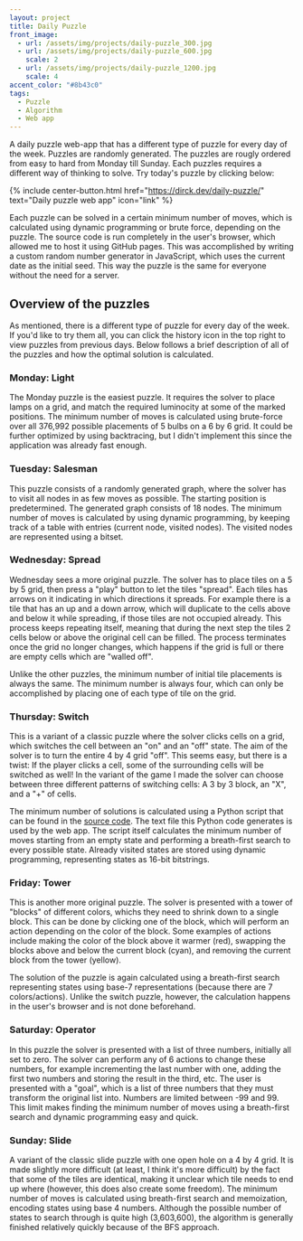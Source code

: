 ```yaml
---
layout: project
title: Daily Puzzle
front_image:
  - url: /assets/img/projects/daily-puzzle_300.jpg
  - url: /assets/img/projects/daily-puzzle_600.jpg
    scale: 2
  - url: /assets/img/projects/daily-puzzle_1200.jpg
    scale: 4
accent_color: "#8b43c0"
tags:
  - Puzzle
  - Algorithm
  - Web app
---
```


A daily puzzle web-app that has a different type of puzzle for every day of the week. Puzzles are randomly generated. The puzzles are rougly ordered from easy to hard from Monday till Sunday. Each puzzles requires a different way of thinking to solve. Try today's puzzle by clicking below:

{% include center-button.html href="https://dirck.dev/daily-puzzle/" text="Daily puzzle web app" icon="link" %}

Each puzzle can be solved in a certain minimum number of moves, which is calculated using dynamic programming or brute force, depending on the puzzle. The source code is run completely in the user's browser, which allowed me to host it using GitHub pages. This was accomplished by writing a custom random number generator in JavaScript, which uses the current date as the initial seed. This way the puzzle is the same for everyone without the need for a server.

## Overview of the puzzles

As mentioned, there is a different type of puzzle for every day of the week. If you'd like to try them all, you can click the history icon in the top right to view puzzles from previous days. Below follows a brief description of all of the puzzles and how the optimal solution is calculated.

### Monday: Light

The Monday puzzle is the easiest puzzle. It requires the solver to place lamps on a grid, and match the required luminocity at some of the marked positions. The minimum number of moves is calculated using brute-force over all 376,992 possible placements of 5 bulbs on a 6 by 6 grid. It could be further optimized by using backtracing, but I didn't implement this since the application was already fast enough.

### Tuesday: Salesman

This puzzle consists of a randomly generated graph, where the solver has to visit all nodes in as few moves as possible. The starting position is predetermined. The generated graph consists of 18 nodes. The minimum number of moves is calculated by using dynamic programming, by keeping track of a table with entries (current node, visited nodes). The visited nodes are represented using a bitset.

### Wednesday: Spread

Wednesday sees a more original puzzle. The solver has to place tiles on a 5 by 5 grid, then press a "play" button to let the tiles "spread". Each tiles has arrows on it indicating in which directions it spreads. For example there is a tile that has an up and a down arrow, which will duplicate to the cells above and below it while spreading, if those tiles are not occupied already. This process keeps repeating itself, meaning that during the next step the tiles 2 cells below or above the original cell can be filled. The process terminates once the grid no longer changes, which happens if the grid is full or there are empty cells which are "walled off".

Unlike the other puzzles, the minimum number of initial tile placements is always the same. The minimum number is always four, which can only be accomplished by placing one of each type of tile on the grid.

### Thursday: Switch

This is a variant of a classic puzzle where the solver clicks cells on a grid, which switches the cell between an "on" and an "off" state. The aim of the solver is to turn the entire 4 by 4 grid "off". This seems easy, but there is a twist: If the player clicks a cell, some of the surrounding cells will be switched as well! In the variant of the game I made the solver can choose between three different patterns of switching cells: A 3 by 3 block, an "X", and a "+" of cells.

The minimum number of solutions is calculated using a Python script that can be found in the [source code](https://github.com/dirckvdende/daily-puzzle/blob/main/src/puzzle/switch/optimal.py). The text file this Python code generates is used by the web app. The script itself calculates the minimum number of moves starting from an empty state and performing a breath-first search to every possible state. Already visited states are stored using dynamic programming, representing states as 16-bit bitstrings.

### Friday: Tower

This is another more original puzzle. The solver is presented with a tower of "blocks" of different colors, whichs they need to shrink down to a single block. This can be done by clicking one of the block, which will perform an action depending on the color of the block. Some examples of actions include making the color of the block above it warmer (red), swapping the blocks above and below the current block (cyan), and removing the current block from the tower (yellow).

The solution of the puzzle is again calculated using a breath-first search representing states using base-7 representations (because there are 7 colors/actions). Unlike the switch puzzle, however, the calculation happens in the user's browser and is not done beforehand.

### Saturday: Operator

In this puzzle the solver is presented with a list of three numbers, initially all set to zero. The solver can perform any of 6 actions to change these numbers, for example incrementing the last number with one, adding the first two numbers and storing the result in the third, etc. The user is presented with a "goal", which is a list of three numbers that they must transform the original list into. Numbers are limited between -99 and 99. This limit makes finding the minimum number of moves using a breath-first search and dynamic programming easy and quick.

### Sunday: Slide

A variant of the classic slide puzzle with one open hole on a 4 by 4 grid. It is made slightly more difficult (at least, I think it's more difficult) by the fact that some of the tiles are identical, making it unclear which tile needs to end up where (however, this does also create some freedom). The minimum number of moves is calculated using breath-first search and memoization, encoding states using base 4 numbers. Although the possible number of states to search through is quite high (3,603,600), the algorithm is generally finished relatively quickly because of the BFS approach.
